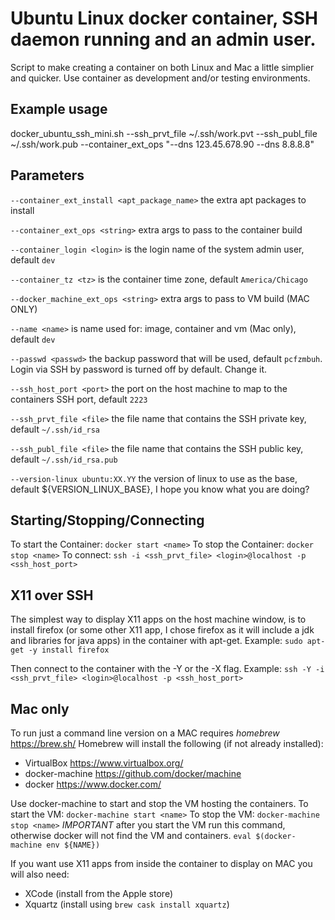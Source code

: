 #  Ubuntu Linux docker container, SSH daemon running and an admin user.

Script to make creating a container on both Linux and Mac a little simplier and quicker. Use container as development and/or testing environments.

## Example usage
docker_ubuntu_ssh_mini.sh --ssh_prvt_file ~/.ssh/work.pvt --ssh_publ_file ~/.ssh/work.pub --container_ext_ops "--dns 123.45.678.90 --dns 8.8.8.8"

## Parameters

`--container_ext_install <apt_package_name>` the extra apt packages to install

`--container_ext_ops <string>` extra args to pass to the container build

`--container_login <login>` is the login name of the system admin user, default `dev`

`--container_tz <tz>` is the container time zone, default `America/Chicago`

`--docker_machine_ext_ops <string>` extra args to pass to VM build (MAC ONLY)

`--name <name>` is name used for: image, container and vm (Mac only), default `dev`

`--passwd <passwd>` the backup password that will be used, default `pcfzmbuh`. Login via SSH by password is turned off by default. Change it.

`--ssh_host_port <port>` the port on the host machine to map to the containers SSH port, default `2223`

`--ssh_prvt_file <file>` the file name that contains the SSH private key, default `~/.ssh/id_rsa`

`--ssh_publ_file <file>` the file name that contains the SSH public key, default `~/.ssh/id_rsa.pub`

`--version-linux ubuntu:XX.YY` the version of linux to use as the base, default ${VERSION_LINUX_BASE}, I hope you know what you are doing?

## Starting/Stopping/Connecting

To start the Container: `docker start <name>`
To stop the Container: `docker stop <name>`
To connect: `ssh -i <ssh_prvt_file> <login>@localhost -p <ssh_host_port>`

## X11 over SSH

The simplest way to display X11 apps on the host machine window, is to
install firefox (or some other X11 app, I chose firefox as it will include
a jdk and libraries for java apps) in the container with apt-get. Example:
`sudo apt-get -y install firefox`

Then connect to the container with the -Y or the -X flag. Example:
`ssh -Y -i <ssh_prvt_file> <login>@localhost -p <ssh_host_port>`

## Mac only

To run just a command line version on a MAC requires *homebrew* https://brew.sh/
Homebrew will install the following (if not already installed):
  * VirtualBox https://www.virtualbox.org/
  * docker-machine https://github.com/docker/machine
  * docker https://www.docker.com/

Use docker-machine to start and stop the VM hosting the containers.
To start the VM: `docker-machine start <name>`
To stop the VM: `docker-machine stop <name>`
*IMPORTANT* after you start the VM run this command, otherwise docker will not find the VM and containers.
`eval $(docker-machine env ${NAME})`

If you want use X11 apps from inside the container to display on MAC you will also need:
  * XCode (install from the Apple store)
  * Xquartz (install using `brew cask install xquartz`)
